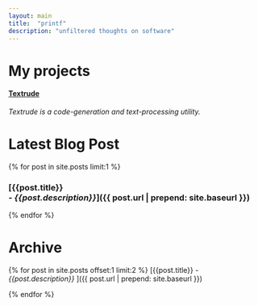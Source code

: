 ```yaml
---
layout: main
title:  "printf"
description: "unfiltered thoughts on software"
---
```


# My projects
#### [Textrude](https://github.com/NeilMacMullen/Textrude)
 *Textrude is a code-generation and text-processing utility.*

# Latest Blog Post
{% for post in site.posts limit:1 %}
###  [{{post.title}} <br/>- *{{post.description}}*]({{ post.url | prepend: site.baseurl }})
{% endfor %}



# Archive
{% for post in site.posts offset:1 limit:2 %}
  [{{post.title}} - *{{post.description}}* ]({{ post.url | prepend: site.baseurl }})

  
{% endfor %}




